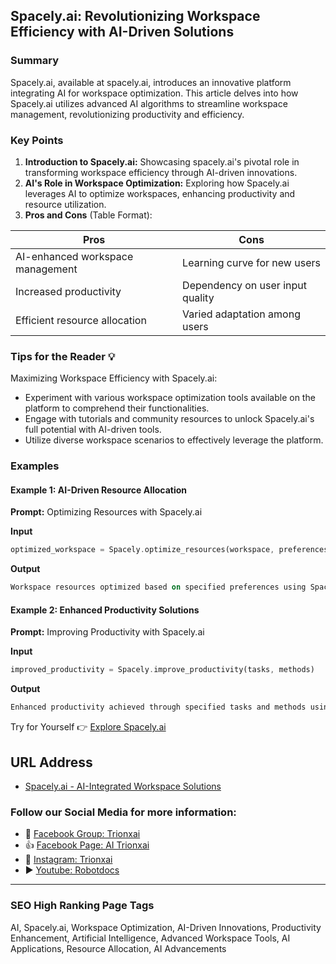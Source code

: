 ## Spacely.ai: Revolutionizing Workspace Efficiency with AI-Driven Solutions

### Summary
Spacely.ai, available at spacely.ai, introduces an innovative platform integrating AI for workspace optimization. This article delves into how Spacely.ai utilizes advanced AI algorithms to streamline workspace management, revolutionizing productivity and efficiency.

### Key Points

1. **Introduction to Spacely.ai:** Showcasing spacely.ai's pivotal role in transforming workspace efficiency through AI-driven innovations.
2. **AI's Role in Workspace Optimization:** Exploring how Spacely.ai leverages AI to optimize workspaces, enhancing productivity and resource utilization.
3. **Pros and Cons** (Table Format):

| Pros                                 | Cons                                |
|--------------------------------------|-------------------------------------|
| AI-enhanced workspace management      | Learning curve for new users        |
| Increased productivity               | Dependency on user input quality    |
| Efficient resource allocation        | Varied adaptation among users       |

### Tips for the Reader 💡
Maximizing Workspace Efficiency with Spacely.ai:
- Experiment with various workspace optimization tools available on the platform to comprehend their functionalities.
- Engage with tutorials and community resources to unlock Spacely.ai's full potential with AI-driven tools.
- Utilize diverse workspace scenarios to effectively leverage the platform.

### Examples

#### Example 1: AI-Driven Resource Allocation
**Prompt:** Optimizing Resources with Spacely.ai

**Input**
```dart
optimized_workspace = Spacely.optimize_resources(workspace, preferences)
```

**Output**
```dart
Workspace resources optimized based on specified preferences using Spacely.ai's AI-driven resource allocation tools.
```

#### Example 2: Enhanced Productivity Solutions
**Prompt:** Improving Productivity with Spacely.ai

**Input**
```dart
improved_productivity = Spacely.improve_productivity(tasks, methods)
```

**Output**
```dart
Enhanced productivity achieved through specified tasks and methods using Spacely.ai's productivity enhancement tools.
```

Try for Yourself 👉 <a href="https://www.spacely.ai" target="_blank">Explore Spacely.ai</a>

## URL Address
- <a href="https://www.spacely.ai" target="_blank">Spacely.ai - AI-Integrated Workspace Solutions</a>

### Follow our Social Media for more information:
- 📘 <a href="https://www.facebook.com/groups/trionxai" target="_blank">Facebook Group: Trionxai</a>
- 👍 <a href="https://www.facebook.com/ai.trionxai" target="_blank">Facebook Page: AI Trionxai</a>
- 📸 <a href="https://www.instagram.com/trionxai/" target="_blank">Instagram: Trionxai</a>
- ▶️ <a href="https://www.youtube.com/@robotdocs/" target="_blank">Youtube: Robotdocs</a>

<hr>

### SEO High Ranking Page Tags
AI, Spacely.ai, Workspace Optimization, AI-Driven Innovations, Productivity Enhancement, Artificial Intelligence, Advanced Workspace Tools, AI Applications, Resource Allocation, AI Advancements